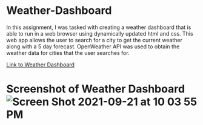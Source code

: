 # Weather-Dashboard
In this assignment, I was tasked with creating a weather dashboard that is able to run in a web browser using dynamically updated html and css. This web app allows the user to search for a city to get the current weather along with a 5 day forecast. OpenWeather API was used to obtain the weather data for cities that the user searches for.

[Link to Weather Dashboard](https://kbentley8.github.io/Weather-Dashboard/)

# Screenshot of Weather Dashboard![Screen Shot 2021-09-21 at 10 03 55 PM](https://user-images.githubusercontent.com/88289885/134273077-02824cf2-894d-411d-93e2-9098fdcd457a.png)
